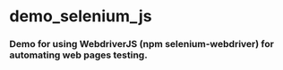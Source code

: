 # demo_selenium_js

### Demo for using WebdriverJS (npm selenium-webdriver) for automating web pages testing.
